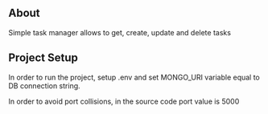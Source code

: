 ## About 
Simple task manager allows to get, create, update and delete tasks

## Project Setup

In order to run the project, setup .env and set MONGO_URI variable equal to DB connection string.

In order to avoid port collisions, in the source code port value is 5000